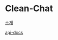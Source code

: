 # Clean-Chat

[소개](https://www.kumas.dev/projects/clean-chat)

[api-docs](https://clean-chat.kumas.dev/api-docs)
